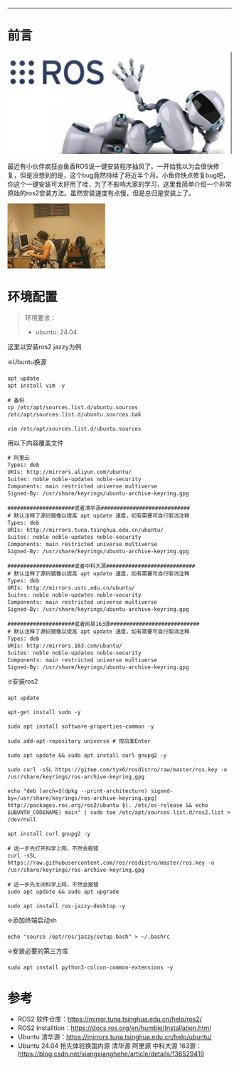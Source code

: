 
---

# 前言

![alt text](images/image.png)

最近有小伙伴疯狂@鱼香ROS说一键安装程序抽风了。一开始我以为会很快修复，但是没想到的是，这个bug竟然持续了将近半个月。小鱼你快点修复bug吧，你这个一键安装可太好用了哇，为了不影响大家的学习，这里我简单介绍一个非常原始的ros2安装方法。虽然安装速度有点慢，但是总归是安装上了。

![alt text](images/wandiannao_xiao.gif)


# 环境配置

> 环境要求：
> - ubuntu: 24.04

这里以安装ros2 jazzy为例

❇️Ubuntu换源

```shell
apt update
apt install vim -y

# 备份
cp /etc/apt/sources.list.d/ubuntu.sources /etc/apt/sources.list.d/ubuntu.sources.bak

vim /etc/apt/sources.list.d/ubuntu.sources
```

用以下内容覆盖文件

```shell
# 阿里云
Types: deb
URIs: http://mirrors.aliyun.com/ubuntu/
Suites: noble noble-updates noble-security
Components: main restricted universe multiverse
Signed-By: /usr/share/keyrings/ubuntu-archive-keyring.gpg

#####################或者清华源############################
# 默认注释了源码镜像以提高 apt update 速度，如有需要可自行取消注释
Types: deb
URIs: http://mirrors.tuna.tsinghua.edu.cn/ubuntu/
Suites: noble noble-updates noble-security
Components: main restricted universe multiverse
Signed-By: /usr/share/keyrings/ubuntu-archive-keyring.gpg

#####################或者中科大源############################
# 默认注释了源码镜像以提高 apt update 速度，如有需要可自行取消注释
Types: deb
URIs: http://mirrors.ustc.edu.cn/ubuntu/
Suites: noble noble-updates noble-security
Components: main restricted universe multiverse
Signed-By: /usr/share/keyrings/ubuntu-archive-keyring.gpg

#####################或者网易163源############################
# 默认注释了源码镜像以提高 apt update 速度，如有需要可自行取消注释
Types: deb
URIs: http://mirrors.163.com/ubuntu/
Suites: noble noble-updates noble-security
Components: main restricted universe multiverse
Signed-By: /usr/share/keyrings/ubuntu-archive-keyring.gpg
```

❇️安装ros2

```shell
apt update

apt-get install sudo -y

sudo apt install software-properties-common -y

sudo add-apt-repository universe # 按后面Enter

sudo apt update && sudo apt install curl gnupg2 -y

sudo curl -sSL https://gitee.com/tyx6/rosdistro/raw/master/ros.key -o /usr/share/keyrings/ros-archive-keyring.gpg

echo "deb [arch=$(dpkg --print-architecture) signed-by=/usr/share/keyrings/ros-archive-keyring.gpg] http://packages.ros.org/ros2/ubuntu $(. /etc/os-release && echo $UBUNTU_CODENAME) main" | sudo tee /etc/apt/sources.list.d/ros2.list > /dev/null

apt install curl gnupg2 -y

# 这一步先打开科学上网，不然会报错
curl -sSL https://raw.githubusercontent.com/ros/rosdistro/master/ros.key -o /usr/share/keyrings/ros-archive-keyring.gpg

# 这一步先关闭科学上网，不然会报错
sudo apt update && sudo apt upgrade

sudo apt install ros-jazzy-desktop -y
```

❇️添加终端启动sh

```shell
echo "source /opt/ros/jazzy/setup.bash" > ~/.bashrc
```


❇️安装必要的第三方库

```shell
sudo apt install python3-colcon-common-extensions -y   
```

# 参考

- ROS2 软件仓库：https://mirror.tuna.tsinghua.edu.cn/help/ros2/
- ROS2 Installtion：https://docs.ros.org/en/humble/Installation.html
- Ubuntu 清华源：https://mirrors.tuna.tsinghua.edu.cn/help/ubuntu/
- Ubuntu 24.04 抢先体验换国内源 清华源 阿里源 中科大源 163源：https://blog.csdn.net/xiangxianghehe/article/details/136529419